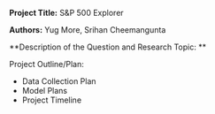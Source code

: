 **Project Title:** S&P 500 Explorer

**Authors:** Yug More, Srihan Cheemangunta

**Description of the Question and Research Topic: **

Project Outline/Plan:
- Data Collection Plan
- Model Plans
- Project Timeline



